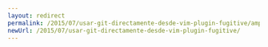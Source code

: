 ```yaml
---
layout: redirect
permalink: /2015/07/usar-git-directamente-desde-vim-plugin-fugitive/amp/
newUrl: /2015/07/usar-git-directamente-desde-vim-plugin-fugitive/
---
```

